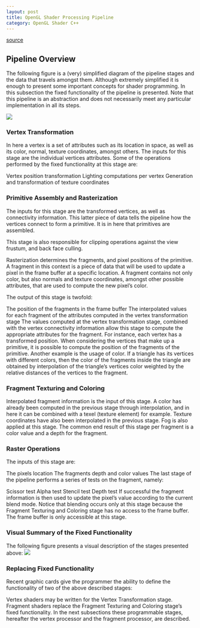 ```yaml
---
layout: post
title: OpenGL Shader Processing Pipeline
category: OpenGL Shader C++
---
```


[source](http://www.lighthouse3d.com/tutorials/glsl-12-tutorial/pipeline-overview/)
## Pipeline Overview
The following figure is a (very) simplified diagram of the pipeline stages and the data that travels amongst them. Although extremely simplified it is enough to present some important concepts for shader programming. In this subsection the fixed functionality of the pipeline is presented. Note that this pipeline is an abstraction and does not necessarily meet any particular implementation in all its steps.


![](/img/pic/shader_pipeline.jpg)

### Vertex Transformation

In here a vertex is a set of attributes such as its location in space, as well as its color, normal, texture coordinates, amongst others. The inputs for this stage are the individual vertices attributes. Some of the operations performed by the fixed functionality at this stage are:

Vertex position transformation
Lighting computations per vertex
Generation and transformation of texture coordinates

### Primitive Assembly and Rasterization

The inputs for this stage are the transformed vertices, as well as connectivity information. This latter piece of data tells the pipeline how the vertices connect to form a primitive. It is in here that primitives are assembled.

This stage is also responsible for clipping operations against the view frustum, and back face culling.

Rasterization determines the fragments, and pixel positions of the primitive. A fragment in this context is a piece of data that will be used to update a pixel in the frame buffer at a specific location. A fragment contains not only color, but also normals and texture coordinates, amongst other possible attributes, that are used to compute the new pixel’s color.

The output of this stage is twofold:

The position of the fragments in the frame buffer
The interpolated values for each fragment of the attributes computed in the vertex transformation stage
The values computed at the vertex transformation stage, combined with the vertex connectivity information allow this stage to compute the appropriate attributes for the fragment. For instance, each vertex has a transformed position. When considering the vertices that make up a primitive, it is possible to compute the position of the fragments of the primitive. Another example is the usage of color. If a triangle has its vertices with different colors, then the color of the fragments inside the triangle are obtained by interpolation of the triangle’s vertices color weighted by the relative distances of the vertices to the fragment.

### Fragment Texturing and Coloring

Interpolated fragment information is the input of this stage. A color has already been computed in the previous stage through interpolation, and in here it can be combined with a texel (texture element) for example. Texture coordinates have also been interpolated in the previous stage. Fog is also applied at this stage. The common end result of this stage per fragment is a color value and a depth for the fragment.

### Raster Operations

The inputs of this stage are:

The pixels location
The fragments depth and color values
The last stage of the pipeline performs a series of tests on the fragment, namely:

Scissor test
Alpha test
Stencil test
Depth test
If successful the fragment information is then used to update the pixel’s value according to the current blend mode. Notice that blending occurs only at this stage because the Fragment Texturing and Coloring stage has no access to the frame buffer. The frame buffer is only accessible at this stage.

### Visual Summary of the Fixed Functionality

The following figure presents a visual description of the stages presented above:
![](/img/pic/visualpipeline.jpg)

### Replacing Fixed Functionality

Recent graphic cards give the programmer the ability to define the functionality of two of the above described stages:

Vertex shaders may be written for the Vertex Transformation stage.
Fragment shaders replace the Fragment Texturing and Coloring stage’s fixed functionality.
In the next subsections these programmable stages, hereafter the vertex processor and the fragment processor, are described.

